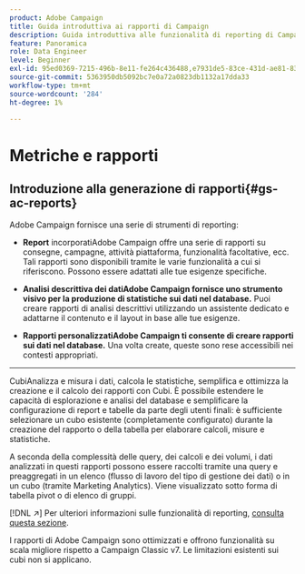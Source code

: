 ```yaml
---
product: Adobe Campaign
title: Guida introduttiva ai rapporti di Campaign
description: Guida introduttiva alle funzionalità di reporting di Campaign
feature: Panoramica
role: Data Engineer
level: Beginner
exl-id: 95ed0369-7215-496b-8e11-fe264c436488,e7931de5-83ce-431d-ae81-83793d257550
source-git-commit: 5363950db5092bc7e0a72a0823db1132a17dda33
workflow-type: tm+mt
source-wordcount: '284'
ht-degree: 1%

---
```


# Metriche e rapporti

## Introduzione alla generazione di rapporti{#gs-ac-reports}

Adobe Campaign fornisce una serie di strumenti di reporting:

* **Report**
incorporatiAdobe Campaign offre una serie di rapporti su consegne, campagne, attività piattaforma, funzionalità facoltative, ecc. Tali rapporti sono disponibili tramite le varie funzionalità a cui si riferiscono. Possono essere adattati alle tue esigenze specifiche.

* **Analisi descrittiva dei datiAdobe Campaign fornisce uno strumento visivo per la produzione di statistiche sui dati nel database.**
Puoi creare rapporti di analisi descrittivi utilizzando un assistente dedicato e adattarne il contenuto e il layout in base alle tue esigenze.

* **Rapporti personalizzatiAdobe Campaign ti consente di creare rapporti sui dati nel database.**
Una volta create, queste sono rese accessibili nei contesti appropriati.

* ****
CubiAnalizza e misura i dati, calcola le statistiche, semplifica e ottimizza la creazione e il calcolo dei rapporti con Cubi.  È possibile estendere le capacità di esplorazione e analisi del database e semplificare la configurazione di report e tabelle da parte degli utenti finali: è sufficiente selezionare un cubo esistente (completamente configurato) durante la creazione del rapporto o della tabella per elaborare calcoli, misure e statistiche.

A seconda della complessità delle query, dei calcoli e dei volumi, i dati analizzati in questi rapporti possono essere raccolti tramite una query e preaggregati in un elenco (flusso di lavoro del tipo di gestione dei dati) o in un cubo (tramite Marketing Analytics). Viene visualizzato sotto forma di tabella pivot o di elenco di gruppi.


[!DNL :arrow_upper_right:] Per ulteriori informazioni sulle funzionalità di reporting,  [consulta questa sezione](https://experienceleague.adobe.com/docs/campaign-classic/using/reporting/reporting-in-adobe-campaign/about-adobe-campaign-reporting-tools.html).

I rapporti di Adobe Campaign sono ottimizzati e offrono funzionalità su scala migliore rispetto a Campaign Classic v7. Le limitazioni esistenti sui cubi non si applicano.


